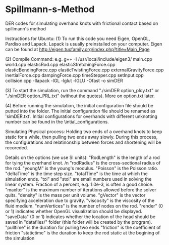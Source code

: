 # Spillmann-s-Method
DER codes for simulating overhand knots with frictional contact based on spillmann's method

Instructions for Ubuntu:
(1) To run this code you need Eigen, OpenGL, Pardiso and Lapack. Lapack is usually preinstalled on your computer. 
Eigen can be found at http://eigen.tuxfamily.org/index.php?title=Main_Page

(2) Compile Command:
e.g.  g++ -I /usr/local/include/eigen3/ main.cpp world.cpp elasticRod.cpp elasticStretchingForce.cpp elasticBendingForce.cpp elasticTwistingForce.cpp externalGravityForce.cpp inertialForce.cpp dampingForce.cpp timeStepper.cpp setInput.cpp collision.cpp -llapack -lGL -lglut -lGLU -Ofast -o simDER

(3) To start the simulation, run the command "./simDER option_ploy.txt" or "./simDER option_PRL.txt"  (without the quotes). More on option.txt later.

(4) Before running the simulation, the initial configuration file should be putted into the folder. The initial configuration file should be renamed as 'simDER.txt'. Initial configurations for overhands with different unknotting number can be found in the \intial_configurations.

Simulating Physical process:
Holding two ends of a overhand knots to keep static for a while, then pulling two ends away slowly. During this process, the configurations and relatinonship between forces and shortening will be recoreded.

 Details on the options (we use SI units): 
    "RodLength" is the length of a rod for tying the overhand knot. /n
    "rodRadius" is the cross-sectional radius of the rod.
    "youngM" is the young's modulus.
    "Poisson" is the Poisson ratio.
    "deltaTime" is the time step size.
    "totalTime" is the time at which the simulation ends.
    "tol" and "stol" are small numbers used in solving the linear system. Fraction of a percent, e.g. 1.0e-3, is often a good choice.
    "maxIter" is the maximum number of iterations allowed before the solver quits.
    "density" is the mass per unit volume.
    "gVector" is the vector specifying acceleration due to gravity.
    "viscosity" is the viscosity of the fluid medium.
    "numVertices" is the number of nodes on the rod.
    "render" (0 or 1) indicates whether OpenGL visualization should be displayed.
    "saveData" (0 or 1) indicates whether the location of the head should be saved in "datafiles/" folder (this folder will be created by the program).
    "pulltime" is the duration for pulling two ends
    "friction" is the coefficient of friction
    "statictime" is the duration to keep the rod static at the begining of the simulation 



